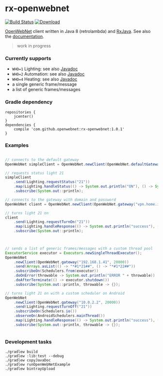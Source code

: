 # rx-openwebnet

[![Build Status](https://travis-ci.org/openwebnet/rx-openwebnet.svg?branch=master)](https://travis-ci.org/openwebnet/rx-openwebnet)
[![Download](https://api.bintray.com/packages/niqdev/maven/rx-openwebnet/images/download.svg)](https://bintray.com/niqdev/maven/rx-openwebnet/_latestVersion)

[OpenWebNet](http://www.myopen-legrandgroup.com/resources/own_protocol/default.aspx)
client written in Java 8 (retrolambda) and [RxJava](https://github.com/ReactiveX/RxJava). See also the [documentation](http://openwebnet.github.io/rx-openwebnet).

> work in progress

### Currently supports
* `WHO=1` Lighting: see also [Javadoc](http://openwebnet.github.io/rx-openwebnet/com/github/niqdev/openwebnet/message/Lighting.html)
* `WHO=2` Automation: see also [Javadoc](http://openwebnet.github.io/rx-openwebnet/com/github/niqdev/openwebnet/message/Automation.html)
* `WHO=4` Heating: see also [Javadoc](http://openwebnet.github.io/rx-openwebnet/com/github/niqdev/openwebnet/message/Heating.html)
* a single generic frame/message
* a list of generic frames/messages

### Gradle dependency
```
repositories {
    jcenter()
}
dependencies {
    compile 'com.github.openwebnet:rx-openwebnet:1.0.1'
}
```

### Examples
```java

// connects to the default gateway
OpenWebNet simpleClient = OpenWebNet.newClient(OpenWebNet.defaultGateway("192.168.1.41"));

// requests status light 21
simpleClient
    .send(Lighting.requestStatus("21"))
    .map(Lighting.handleStatus(() -> System.out.println("ON"), () -> System.out.println("OFF")))
    .subscribe(System.out::println);

// connects to the gateway with domain and password
OpenWebNet client = OpenWebNet.newClient(OpenWebNet.gateway("vpn.home.it", 20000, "12345"));

// turns light 21 on    
client
    .send(Lighting.requestTurnOn("21"))
    .map(Lighting.handleResponse(() -> System.out.println("success"), () -> System.out.println("fail")))
    .subscribe(System.out::println);
    
```
```java

// sends a list of generic frames/messages with a custom thread pool
ExecutorService executor = Executors.newSingleThreadExecutor();
OpenWebNet
    .newClient(OpenWebNet.gateway("192.168.1.41", 20000))
    .send(Arrays.asList(() -> "*#1*21##", () -> "*#1*22##"))
    .subscribeOn(Schedulers.from(executor))
    .doOnError(throwable -> System.out.println("ERROR " + throwable))
    .doAfterTerminate(() -> executor.shutdown())
    .subscribe(System.out::println, throwable -> {});

// turns light 21 on with a custom scheduler on Android
OpenWebNet
    .newClient(OpenWebNet.gateway("10.0.2.2", 20000))
    .send(Lighting.requestTurnOff("21"))
    .subscribeOn(Schedulers.io())
    .observeOn(AndroidSchedulers.mainThread())
    .map(Lighting.handleResponse(() -> System.out.println("success"), () -> System.out.println("fail")))
    .subscribe(System.out::println, throwable -> {});
    
```

### Development tasks
```
./gradlew build
./gradlew :lib:test --debug
./gradlew copyJavaDoc
./gradlew runOpenWebNetExample
./gradlew bintrayUpload
```

<!--
TODO
* [publish bintray + travis-ci](http://docs.travis-ci.com/user/deployment/bintray/)
* missing tests
* test coverage
* unsubscribe and close socket
-->
